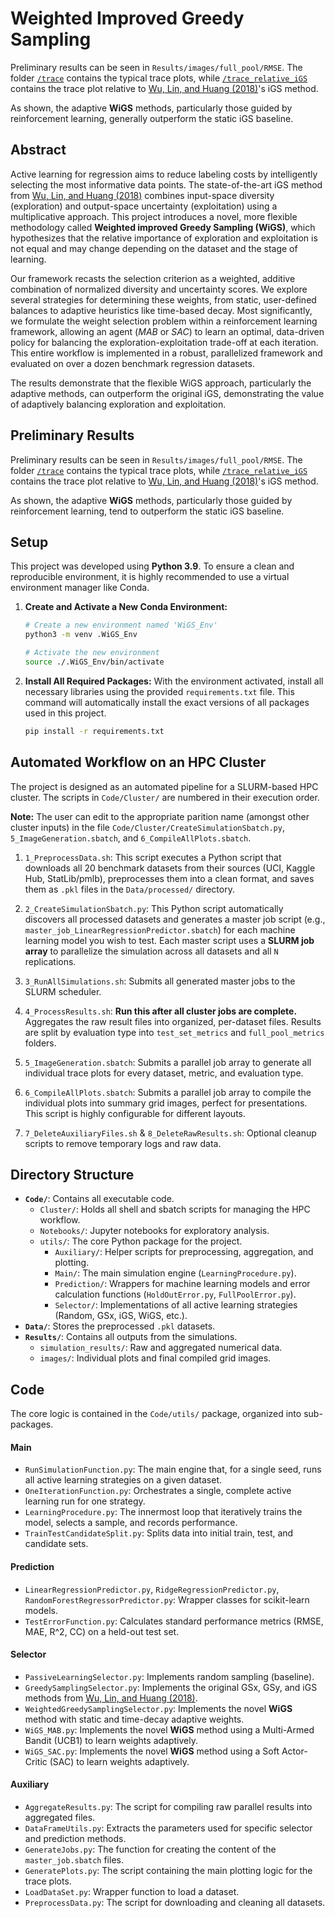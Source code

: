 # Weighted Improved Greedy Sampling

Preliminary results can be seen in `Results/images/full_pool/RMSE`. The folder [`/trace`](https://github.com/thatswhatsimonsaid/WeightedGreedySampling/tree/main/Results/images/full_pool/RMSE/trace/trace) contains the typical trace plots, while [`/trace_relative_iGS`](https://github.com/thatswhatsimonsaid/WeightedGreedySampling/tree/main/Results/images/full_pool/RMSE/trace_relative_iGS/trace) contains the trace plot relative to [Wu, Lin, and Huang (2018)](https://www.sciencedirect.com/science/article/abs/pii/S0020025518307680)'s iGS method.

As shown, the adaptive **WiGS** methods, particularly those guided by reinforcement learning, generally outperform the static iGS baseline.

## Abstract

Active learning for regression aims to reduce labeling costs by intelligently selecting the most informative data points. The state-of-the-art iGS method from [Wu, Lin, and Huang (2018)](https://www.sciencedirect.com/science/article/abs/pii/S0020025518307680) combines input-space diversity (exploration) and output-space uncertainty (exploitation) using a multiplicative approach. This project introduces a novel, more flexible methodology called **Weighted improved Greedy Sampling (WiGS)**, which hypothesizes that the relative importance of exploration and exploitation is not equal and may change depending on the dataset and the stage of learning.

Our framework recasts the selection criterion as a weighted, additive combination of normalized diversity and uncertainty scores. We explore several strategies for determining these weights, from static, user-defined balances to adaptive heuristics like time-based decay. Most significantly, we formulate the weight selection problem within a reinforcement learning framework, allowing an agent (*MAB* or *SAC*) to learn an optimal, data-driven policy for balancing the exploration-exploitation trade-off at each iteration. This entire workflow is implemented in a robust, parallelized framework and evaluated on over a dozen benchmark regression datasets. 

The results demonstrate that the flexible WiGS approach, particularly the adaptive methods, can outperform the original iGS, demonstrating the value of adaptively balancing exploration and exploitation.

## Preliminary Results

Preliminary results can be seen in `Results/images/full_pool/RMSE`. The folder [`/trace`](https://github.com/thatswhatsimonsaid/WeightedGreedySampling/tree/main/Results/images/full_pool/RMSE/trace/trace) contains the typical trace plots, while [`/trace_relative_iGS`](https://github.com/thatswhatsimonsaid/WeightedGreedySampling/tree/main/Results/images/full_pool/RMSE/trace_relative_iGS/trace) contains the trace plot relative to [Wu, Lin, and Huang (2018)](https://www.sciencedirect.com/science/article/abs/pii/S0020025518307680)'s iGS method.

As shown, the adaptive **WiGS** methods, particularly those guided by reinforcement learning, tend to outperform the static iGS baseline.

## Setup

This project was developed using **Python 3.9**. To ensure a clean and reproducible environment, it is highly recommended to use a virtual environment manager like Conda.

1.  **Create and Activate a New Conda Environment:**
    ```bash
    # Create a new environment named 'WiGS_Env'
    python3 -m venv .WiGS_Env

    # Activate the new environment
    source ./.WiGS_Env/bin/activate
    ```

2.  **Install All Required Packages:**
    With the environment activated, install all necessary libraries using the provided `requirements.txt` file. This command will automatically install the exact versions of all packages used in this project.
    ```bash
    pip install -r requirements.txt
    ```
## Automated Workflow on an HPC Cluster

The project is designed as an automated pipeline for a SLURM-based HPC cluster. The scripts in `Code/Cluster/` are numbered in their execution order.

**Note:** The user can edit to the appropriate parition name (amongst other cluster inputs) in the file `Code/Cluster/CreateSimulationSbatch.py`, `5_ImageGeneration.sbatch`, and `6_CompileAllPlots.sbatch`.


1.  `1_PreprocessData.sh`: This script executes a Python script that downloads all 20 benchmark datasets from their sources (UCI, Kaggle Hub, StatLib/pmlb), preprocesses them into a clean format, and saves them as `.pkl` files in the `Data/processed/` directory. 

2.  `2_CreateSimulationSbatch.py`: This Python script automatically discovers all processed datasets and generates a master job script (e.g., `master_job_LinearRegressionPredictor.sbatch`) for each machine learning model you wish to test. Each master script uses a **SLURM job array** to parallelize the simulation across all datasets and all `N` replications. 

3.  `3_RunAllSimulations.sh`: Submits all generated master jobs to the SLURM scheduler.

4.  `4_ProcessResults.sh`: **Run this after all cluster jobs are complete.** Aggregates the raw result files into organized, per-dataset files. Results are split by evaluation type into `test_set_metrics` and `full_pool_metrics` folders.

5.  `5_ImageGeneration.sbatch`: Submits a parallel job array to generate all individual trace plots for every dataset, metric, and evaluation type. 

6.  `6_CompileAllPlots.sbatch`: Submits a parallel job array to compile the individual plots into summary grid images, perfect for presentations. This script is highly configurable for different layouts.

7.  `7_DeleteAuxiliaryFiles.sh` & `8_DeleteRawResults.sh`: Optional cleanup scripts to remove temporary logs and raw data.

## Directory Structure

* **`Code/`**: Contains all executable code.
    * `Cluster/`: Holds all shell and sbatch scripts for managing the HPC workflow.
    * `Notebooks/`: Jupyter notebooks for exploratory analysis.
    * `utils/`: The core Python package for the project.
        * `Auxiliary/`: Helper scripts for preprocessing, aggregation, and plotting.
        * `Main/`: The main simulation engine (`LearningProcedure.py`).
        * `Prediction/`: Wrappers for machine learning models and error calculation functions (`HoldOutError.py`, `FullPoolError.py`).
        * `Selector/`: Implementations of all active learning strategies (Random, GSx, iGS, WiGS, etc.).
* **`Data/`**: Stores the preprocessed `.pkl` datasets.
* **`Results/`**: Contains all outputs from the simulations.
    * `simulation_results/`: Raw and aggregated numerical data.
    * `images/`: Individual plots and final compiled grid images.

## Code

The core logic is contained in the `Code/utils/` package, organized into sub-packages.

#### Main
* `RunSimulationFunction.py`: The main engine that, for a single seed, runs all active learning strategies on a given dataset.
* `OneIterationFunction.py`: Orchestrates a single, complete active learning run for one strategy.
* `LearningProcedure.py`: The innermost loop that iteratively trains the model, selects a sample, and records performance.
* `TrainTestCandidateSplit.py`: Splits data into initial train, test, and candidate sets.

#### Prediction
* `LinearRegressionPredictor.py`, `RidgeRegressionPredictor.py`, `RandomForestRegressorPredictor.py`: Wrapper classes for scikit-learn models.
* `TestErrorFunction.py`: Calculates standard performance metrics (RMSE, MAE, R^2, CC) on a held-out test set.

#### Selector
* `PassiveLearningSelector.py`: Implements random sampling (baseline).
* `GreedySamplingSelector.py`: Implements the original GSx, GSy, and iGS methods from [Wu, Lin, and Huang (2018)](https://www.sciencedirect.com/science/article/abs/pii/S0020025518307680).
* `WeightedGreedySamplingSelector.py`: Implements the novel **WiGS** method with static and time-decay adaptive weights.
* `WiGS_MAB.py`: Implements the novel **WiGS** method using a Multi-Armed Bandit (UCB1) to learn weights adaptively.
* `WiGS_SAC.py`: Implements the novel **WiGS** method using a Soft Actor-Critic (SAC) to learn weights adaptively.

#### Auxiliary
* `AggregateResults.py`: The script for compiling raw parallel results into aggregated files.
* `DataFrameUtils.py`: Extracts the parameters used for specific selector and prediction methods.
* `GenerateJobs.py`: The function for creating the content of the `master_job.sbatch` files.
* `GeneratePlots.py`: The script containing the main plotting logic for the trace plots.
* `LoadDataSet.py`: Wrapper function to load a dataset.
* `PreprocessData.py`: The script for downloading and cleaning all datasets.
